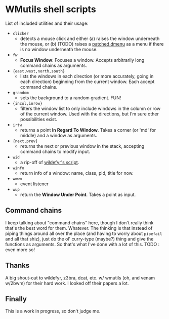 # WMutils shell scripts

List of included utilities and their usage:

- `clicker`
    - detects a mouse click and either (a) raises the window underneath the
      mouse, or (b) (TODO) raises a [patched dmenu][] as a menu if there is
      no window underneath the mouse.
- `fw`
    - **Focus Window**: Focuses a window.  Accepts arbitrarily long command
      chains as arguments.
- `{east,west,north,south}`
    - lists the windows in each direction (or more accurately, going in each
      direction) beginning from the current window.  Each accept command
      chains.
- `grandom`
    - sets the background to a random gradient.  FUN!
- `{incol,inrow}`
    - filters the window list to only include windows in the column or row
      of the current window.  Used with the directions, but I'm sure other
      possibilities exist.
- `irtw`
    - returns a point **In Regard To Window**.  Takes a corner (or 'md' for
      middle) and a window as arguments.
- `{next,prev}`
    - returns the next or previous window in the stack, accepting command
      chains to modify input.
- `wid`
    - a rip-off of [wildefyr's script][].
- `winfo`
    - return info of a window: name, class, pid, title for now.
- `wmwm`
    - event listener
- `wup`
    - return the **Window Under Point**.  Takes a point as input.

[patched dmenu]: https://github.com/duckwork/dmenu-duck
[wildefyr's script]: https://github.com/wildefyr/fyre/blob/master/wid

## Command chains

I keep talking about "command chains" here, though I don't really think that's
the best word for them.  Whatever.  The thinking is that instead of piping
things around all over the place (and having to worry about `pipefail` and all
that shiz), just do the ol' curry-type (maybe?) thing and give the functions as
arguments.  So that's what I've done with a lot of this.  TODO : even more so!

## Thanks

A big shout-out to wildefyr, z3bra, dcat, etc. w/ wmutils (oh, and venam
w/2bwm) for their hard work.  I looked off their papers a lot.

## Finally

This is a work in progress, so don't judge me.
